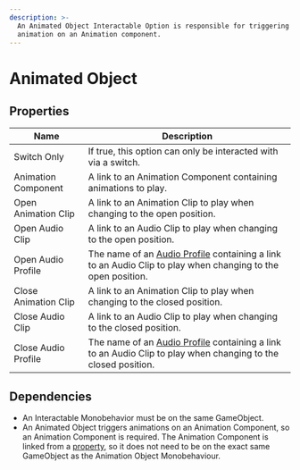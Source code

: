 ```yaml
---
description: >-
  An Animated Object Interactable Option is responsible for triggering an
  animation on an Animation component.
---
```


# Animated Object

## Properties

| Name                 | Description                                                                                                                                                |
| -------------------- | ---------------------------------------------------------------------------------------------------------------------------------------------------------- |
| Switch Only          | If true, this option can only be interacted with via a switch.                                                                                             |
| Animation Component  | A link to an Animation Component containing animations to play.                                                                                            |
| Open Animation Clip  | A link to an Animation Clip to play when changing to the open position.                                                                                    |
| Open Audio Clip      | A link to an Audio Clip to play when changing to the open position.                                                                                        |
| Open Audio Profile   | The name of an [Audio Profile](../../scriptable-objects/audio-profile.md) containing a link to an Audio Clip to play when changing to the open position.   |
| Close Animation Clip | A link to an Animation Clip to play when changing to the closed position.                                                                                  |
| Close Audio Clip     | A link to an Audio Clip to play when changing to the closed position.                                                                                      |
| Close Audio Profile  | The name of an [Audio Profile](../../scriptable-objects/audio-profile.md) containing a link to an Audio Clip to play when changing to the closed position. |

## Dependencies

* An Interactable Monobehavior must be on the same GameObject.
* An Animated Object triggers animations on an Animation Component, so an Animation Component is required.  The Animation Component is linked from a [property](animated-object.md#undefined), so it does not need to be on the exact same GameObject as the Animation Object Monobehaviour.

